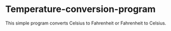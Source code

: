 # Temperature-conversion-program
This simple program converts Celsius to Fahrenheit  or Fahrenheit to Celsius.
